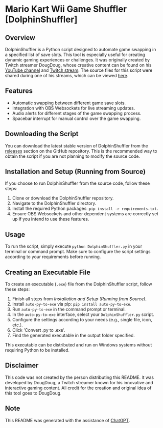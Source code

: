 # Mario Kart Wii Game Shuffler \[DolphinShuffler]

## Overview
DolphinShuffler is a Python script designed to automate game swapping in a specified list of save slots. This tool is especially useful for creating dynamic gaming experiences or challenges. It was originally created by Twitch streamer DougDoug, whose creative content can be found on his [YouTube channel](https://www.youtube.com/@DougDoug) and [Twitch stream](https://www.twitch.tv/dougdoug). The source files for this script were shared during one of his streams, which can be viewed [here](https://youtu.be/l0H1P2SWlQY&t=28060).

## Features
- Automatic swapping between different game save slots.
- Integration with OBS Websockets for live streaming updates.
- Audio alerts for different stages of the game swapping process.
- Spacebar interrupt for manual control over the game swapping.

## Downloading the Script
You can download the latest stable version of DolphinShuffler from the [releases](https://github.com/NolwenB/DolphinShuffler_Source/releases/latest) section on the GitHub repository. This is the recommended way to obtain the script if you are not planning to modify the source code.

## Installation and Setup (Running from Source)
If you choose to run DolphinShuffler from the source code, follow these steps:
1. Clone or download the DolphinShuffler repository.
2. Navigate to the DolphinShuffler directory.
3. Install the required Python packages: `pip install -r requirements.txt`.
4. Ensure OBS Websockets and other dependent systems are correctly set up if you intend to use these features.

## Usage
To run the script, simply execute `python DolphinShuffler.py` in your terminal or command prompt. Make sure to configure the script settings according to your requirements before running.

## Creating an Executable File
To create an executable (`.exe`) file from the DolphinShuffler script, follow these steps:
1. Finish all steps from *Installation and Setup (Running from Source)*.
2. Install `auto-py-to-exe` via pip: `pip install auto-py-to-exe`.
3. Run `auto-py-to-exe` in the command prompt or terminal.
4. In the `auto-py-to-exe` interface, select your `DolphinShuffler.py` script.
5. Configure the settings according to your needs (e.g., single file, icon, etc.).
6. Click 'Convert .py to .exe'.
7. Find the generated executable in the output folder specified.

This executable can be distributed and run on Windows systems without requiring Python to be installed.

## Disclaimer
This code was not created by the person distributing this README. It was developed by DougDoug, a Twitch streamer known for his innovative and interactive gaming content. All credit for the creation and original idea of this tool goes to DougDoug.

## Note
This README was generated with the assistance of [ChatGPT](https://chat.openai.com).
